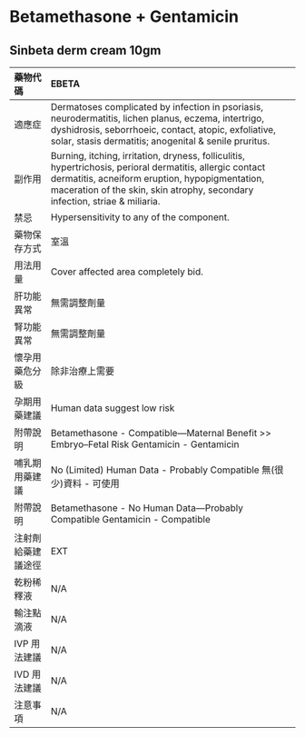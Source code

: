 # Betamethasone + Gentamicin

## Sinbeta derm cream 10gm

| 藥物代碼           | EBETA                                                                                                                                                                                                                                      |
|:-------------------|:-------------------------------------------------------------------------------------------------------------------------------------------------------------------------------------------------------------------------------------------|
| 適應症             | Dermatoses complicated by infection in psoriasis, neurodermatitis, lichen planus, eczema, intertrigo, dyshidrosis, seborrhoeic, contact, atopic, exfoliative, solar, stasis dermatitis; anogenital & senile pruritus.                      |
| 副作用             | Burning, itching, irritation, dryness, folliculitis, hypertrichosis, perioral dermatitis, allergic contact dermatitis, acneiform eruption, hypopigmentation, maceration of the skin, skin atrophy, secondary infection, striae & miliaria. |
| 禁忌               | Hypersensitivity to any of the component.                                                                                                                                                                                                  |
| 藥物保存方式       | 室溫                                                                                                                                                                                                                                       |
| 用法用量           | Cover affected area completely bid.                                                                                                                                                                                                        |
| 肝功能異常         | 無需調整劑量                                                                                                                                                                                                                               |
| 腎功能異常         | 無需調整劑量                                                                                                                                                                                                                               |
| 懷孕用藥危分級     | 除非治療上需要                                                                                                                                                                                                                             |
| 孕期用藥建議       | Human data suggest low risk                                                                                                                                                                                                                |
| 附帶說明           | Betamethasone - Compatible—Maternal Benefit >> Embryo–Fetal Risk Gentamicin - Gentamicin                                                                                                                                                   |
| 哺乳期用藥建議     | No (Limited) Human Data - Probably Compatible 無(很少)資料 - 可使用                                                                                                                                                                        |
| 附帶說明           | Betamethasone - No Human Data—Probably Compatible Gentamicin - Compatible                                                                                                                                                                  |
| 注射劑給藥建議途徑 | EXT                                                                                                                                                                                                                                        |
| 乾粉稀釋液         | N/A                                                                                                                                                                                                                                        |
| 輸注點滴液         | N/A                                                                                                                                                                                                                                        |
| IVP 用法建議       | N/A                                                                                                                                                                                                                                        |
| IVD 用法建議       | N/A                                                                                                                                                                                                                                        |
| 注意事項           | N/A                                                                                                                                                                                                                                        |

